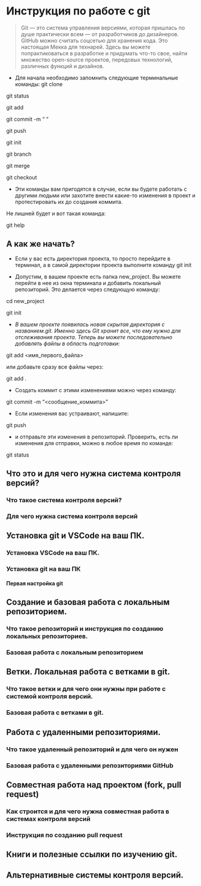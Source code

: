 # Инструкция по работе с git
>Git — это система управления версиями, которая пришлась по душе практически всем — от разработчиков до дизайнеров. GitHub можно считать соцсетью для хранения кода. Это настоящая Мекка для технарей. Здесь вы можете попрактиковаться в разработке и придумать что-то свое, найти множество open-source проектов, передовых технологий, различных функций и дизайнов.

* Для начала необходимо запомнить следующие терминальные команды:
git clone

git status

git add

git commit -m “ “

git push

git init

git branch

git merge

git checkout
* Эти команды вам пригодятся в случае, если вы будете работать с другими людьми или захотите внести какие-то изменения в проект и протестировать их до создания коммита.

Не лишней будет и вот такая команда:

git help
## А как же начать?
* Если у вас есть директория проекта, то просто перейдите в терминал, а в самой директории проекта выполните команду git init

* Допустим, в вашем проекте есть папка new_project. Вы можете перейти в нее из окна терминала и добавить локальный репозиторий. Это делается через следующую команду:

cd new_project

git init

* *В вашем проекте появилась новая скрытая директория с названием.git. Именно здесь Git хранит все, что ему нужно для отслеживания проекта. Теперь вы можете последовательно добавлять файлы в область подготовки:*

git add <имя_первого_файла>

или добавьте сразу все файлы через:

git add .

* Создать коммит с этими изменениями можно через команду:

git commit -m “<сообщение_коммита>”

* Если изменения вас устраивают, напишите:

git push

* и отправьте эти изменения в репозиторий. Проверить, есть ли изменения для отправки, можно в любое время по команде:

git status

## Что это и для чего нужна система контроля версий?

### Что такое система контроля версий?

### Для чего нужна система контроля версий

## Установка git и VSCode на ваш ПК.

### Установка VSCode на ваш ПК.

### Установка git на ваш ПК

#### Первая настройка git

## Создание и базовая работа с локальным репозиторием.

### Что такое репозиторий и инструкция по созданию локальных репозиториев.

### Базовая работа с локальным репозиторием

## Ветки. Локальная работа с ветками в git.

### Что такое ветки и для чего они нужны при работе с системой контроля версий.

### Базовая работа с ветками в git.

## Работа с удаленными репозиториями.

### Что такое удаленный репозиторий и для чего он нужен

### Базовая работа с удаленными репозиториями GitHub

## Совместная работа над проектом (fork, pull request)

### Как строится и для чего нужна совместная работа в системах контроля версий

### Инструкция по созданию pull request

## Книги и полезные ссылки по изучению git.

## Альтернативные системы контроля версий.
